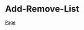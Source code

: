 # Add-Remove-List
<a href="https://yasin-yilmazz.github.io/Add-Remove-List/" target="_blank" >Page</a>

